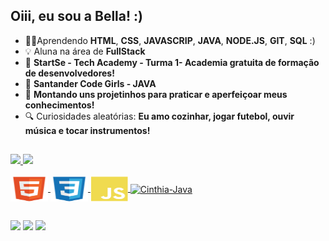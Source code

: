 ## Oiii, eu sou a Bella! :)

- :woman_technologist:Aprendendo **HTML**, **CSS**, **JAVASCRIP**, **JAVA**, **NODE.JS**, **GIT**, **SQL** :)
- 💡 Aluna na área de **FullStack** 
-  🎯 **StartSe - Tech Academy - Turma 1- Academia gratuita de formação de desenvolvedores!**
-  🎯 **Santander Code Girls - JAVA**
-  🎯 **Montando uns projetinhos para praticar e aperfeiçoar meus conhecimentos!**
-  🔍 Curiosidades aleatórias: **Eu amo cozinhar, jogar futebol, ouvir música e tocar instrumentos!**

##

<div align="left">
  <a href="https://github.com/Bellacmeireles">
  <img height="180em" src="https://github-readme-stats.vercel.app/api?username=Bellacmeireles&show_icons=true&theme=dracula&include_all_commits=true&count_private=true"/>
  <img height="180em" src="https://github-readme-stats.vercel.app/api/top-langs/?username=Bellacmeireles&layout=compact&langs_count=7&theme=dracula"/>
</div>
 
<div style="display: inline_block"><br>
   <img align="center" alt="Bella-HTML" height="40" width="60" src="https://raw.githubusercontent.com/devicons/devicon/master/icons/html5/html5-original.svg">
  <img align="center" alt="Bella-CSS" height="40" width="60" src="https://raw.githubusercontent.com/devicons/devicon/master/icons/css3/css3-original.svg">
  <img align="center" alt="Bella-Js" height="40" width="60" src="https://raw.githubusercontent.com/devicons/devicon/master/icons/javascript/javascript-plain.svg">
   <img align="center" alt="Cinthia-Java" height="40" width="60" src="https://cdn.jsdelivr.net/gh/devicons/devicon/icons/java/java-original.svg">
</div>
  
  ##
  
 <div> 
  
  <a href="https://instagram.com/bellacmeireles" target="_blank"><img src="https://img.shields.io/badge/-Instagram-%23E4405F?style=for-the-badge&logo=instagram&logoColor=white" target="_blank"></a> 
  <a href = "mailto:bellacabral80@gmail.com"><img src="https://img.shields.io/badge/-Gmail-D14836?style=for-the-badge&logo=gmail&logoColor=white" target="_blank"></a>
  <a href="https://www.linkedin.com/in/isabella-cabral-" target="_blank"><img src="https://img.shields.io/badge/-LinkedIn-%230077B5?style=for-the-badge&logo=linkedin&logoColor=white" target="_blank"></a> 
 
</div> 
  
 
